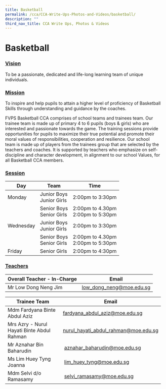 ```yaml
---
title: Basketball
permalink: /cca/CCA-Write-Ups-Photos-and-Videos/basketball/
description: ""
third_nav_title: CCA Write Ups, Photos & Videos
---
```

# Basketball
### <u>Vision</u>

To be a passionate, dedicated and life-long learning team of unique individuals.  

### <u> Mission</u>

To inspire and help pupils to attain a higher level of proficiency of Basketball Skills through understanding and guidance by the coaches. 

FVPS Basketball CCA comprises of school teams and trainees team. Our trainee team is made up of primary 4 to 6 pupils (boys & girls) who are interested and passionate towards the game. The training sessions provide opportunities for pupils to maximize their true potential and promote their moral values of responsibilities, cooperation and resilience. Our school team is made up of players from the trainees group that are selected by the teachers and coaches. It is supported by teachers who emphasize on self-discipline and character development, in alignment to our school Values, for all Basketball CCA members.

  
### <u><b> Session</b></u>

| Day       | Team                     | Time                               |
|-----------|--------------------------|------------------------------------|
| Monday    | Junior Boys<br> Junior Girls |  2:00pm to 3:30pm                  |
|           | Senior Boys <br>Senior Girls | 2:00pm to 4.30pm <br>2:00pm to 5:30pm  |
| Wednesday | Junior Boys<br> Junior Girls |  2:00pm to 3:30pm                  |
|           | Senior Boys<br> Senior Girls | 2:00pm to 4.30pm<br> 2:00pm to 5:30pm  |
| Friday    | Senior Girls             | 2:00pm to 4:30pm                   |

### <u><b> Teachers</b></u>

| Overall Teacher - In-Charge  | Email                    |
|------------------------------|--------------------------|
| Mr Low Dong Neng Jim         | [low\_dong\_neng@moe.edu.sg](mailto:low_dong_neng@moe.edu.sg) |

| Trainee Team                               | Email                                 |
|--------------------------------------------|---------------------------------------|
| Mdm Fardyana Binte Abdul Aziz              | [fardyana\_abdul\_aziz@moe.edu.sg](mailto:fardyana_abdul_aziz@moe.edu.sg)       |
| Mrs Azry - Nurul Hayati Binte Abdul Rahman | [nurul\_hayati\_abdul\_rahman@moe.edu.sg](mailto:nurul_hayati_abdul_rahman@moe.edu.sg)  |
| Mr Aznahar Bin Baharudin                   |  [aznahar\_baharudin@moe.edu.sg](mailto:aznahar_baharudin@moe.edu.sg)      |
| Ms Lim Huey Tyng Joanna                    |  [lim\_huey\_tyng@moe.edu.sg](mailto:lim_huey_tyng@moe.edu.sg)         |
| Mdm Selvi d/o Ramasamy                     |  [selvi\_ramasamy@moe.edu.sg](mailto:selvi_ramasamy@moe.edu.sg)           |